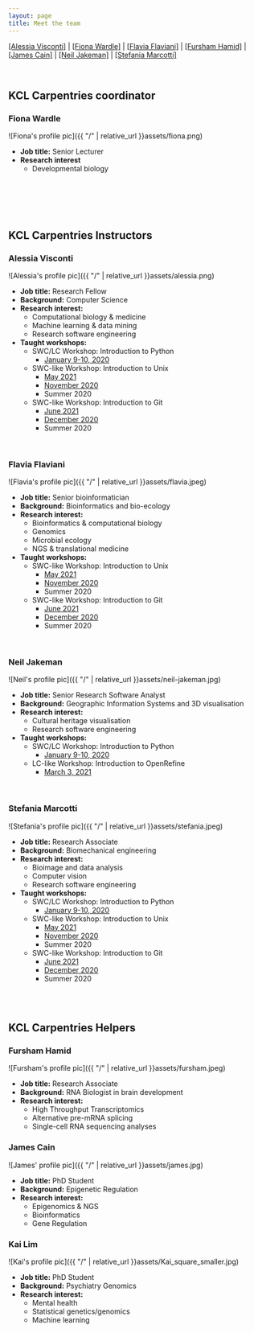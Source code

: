 ```yaml
---
layout: page
title: Meet the team 
---
```


  [[Alessia Visconti]](#alessia-visconti)
| [[Fiona Wardle]](#fiona-wardle)
| [[Flavia Flaviani]](#flavia-flaviani)
| [[Fursham Hamid]](#fursham-hamid)
| [[James Cain]](#james-cain)
| [[Neil Jakeman]](#neil-jakeman)
| [[Stefania Marcotti]](#stefania-marcotti)


<br/>


## KCL Carpentries coordinator


### Fiona Wardle


![Fiona's profile pic]({{ "/" | relative_url }}assets/fiona.png)

* **Job title:** Senior Lecturer
* **Research interest** 
	- Developmental biology

<br/>
<br/>
<br/>
<br/>


## KCL Carpentries Instructors


### Alessia Visconti

![Alessia's profile pic]({{ "/" | relative_url }}assets/alessia.png)

* **Job title:** Research Fellow
* **Background:** Computer Science
* **Research interest:** 
	- Computational biology & medicine
	- Machine learning & data mining
	- Research software engineering
* **Taught workshops:**
	- SWC/LC Workshop: Introduction to Python
		- [January 9-10, 2020](https://swc-kc-london-01-2020.github.io/SWC-KCL-202001/)
	- SWC-like Workshop: Introduction to Unix
		- [May 2021](https://kcl-carpentries.github.io/2021-05-12-KCL-online/)
		- [November 2020](https://alesssia.github.io/2020-11-180-KCL/)
		- Summer 2020
	- SWC-like Workshop: Introduction to Git
		- [June 2021](https://kcl-carpentries.github.io/2021-06-09-KCL-online/)
		- [December 2020](https://alesssia.github.io/2020-11-180-KCL/)
		- Summer 2020
	
<br/>

### Flavia Flaviani

![Flavia's profile pic]({{ "/" | relative_url }}assets/flavia.jpeg)

* **Job title:** Senior bioinformatician
* **Background:** Bioinformatics and bio-ecology
* **Research interest:** 
	- Bioinformatics & computational biology 
	- Genomics 
	- Microbial ecology 
	- NGS & translational medicine
* **Taught workshops:**
	- SWC-like Workshop: Introduction to Unix
		- [May 2021](https://kcl-carpentries.github.io/2021-05-12-KCL-online/)
		- [November 2020](https://alesssia.github.io/2020-11-180-KCL/)
		- Summer 2020
	- SWC-like Workshop: Introduction to Git
		- [June 2021](https://kcl-carpentries.github.io/2021-06-09-KCL-online/)
		- [December 2020](https://alesssia.github.io/2020-11-180-KCL/)
		- Summer 2020
			
<br/>

### Neil Jakeman

![Neil's profile pic]({{ "/" | relative_url }}assets/neil-jakeman.jpg)

* **Job title:** Senior Research Software Analyst
* **Background:** Geographic Information Systems and 3D visualisation
* **Research interest:** 
	- Cultural heritage visualisation
	- Research software engineering
* **Taught workshops:**
	- SWC/LC Workshop: Introduction to Python
		- [January 9-10, 2020](https://swc-kc-london-01-2020.github.io/SWC-KCL-202001/)
	- LC-like Workshop: Introduction to OpenRefine
		- [March 3, 2021](https://swc-kcl-london-03-2021.github.io/2021-03-03-KCL-OpenRefine/)

<br/>

### Stefania Marcotti

![Stefania's profile pic]({{ "/" | relative_url }}assets/stefania.jpeg)

* **Job title:** Research Associate
* **Background:** Biomechanical engineering
* **Research interest:** 
	- Bioimage and data analysis
	- Computer vision
	- Research software engineering
* **Taught workshops:**
	- SWC/LC Workshop: Introduction to Python
		- [January 9-10, 2020](https://swc-kc-london-01-2020.github.io/SWC-KCL-202001/)
	- SWC-like Workshop: Introduction to Unix
		- [May 2021](https://kcl-carpentries.github.io/2021-05-12-KCL-online/)
		- [November 2020](https://alesssia.github.io/2020-11-180-KCL/)
		- Summer 2020
	- SWC-like Workshop: Introduction to Git
		- [June 2021](https://kcl-carpentries.github.io/2021-06-09-KCL-online/)
		- [December 2020](https://alesssia.github.io/2020-11-180-KCL/)
		- Summer 2020

<br/>
<br/>

## KCL Carpentries Helpers

### Fursham Hamid

![Fursham's profile pic]({{ "/" | relative_url }}assets/fursham.jpeg)

* **Job title:** Research Associate
* **Background:** RNA Biologist in brain development
* **Research interest:** 
	- High Throughput Transcriptomics
	- Alternative pre-mRNA splicing
	- Single-cell RNA sequencing analyses

### James Cain

![James' profile pic]({{ "/" | relative_url }}assets/james.jpg)

* **Job title:** PhD Student 
* **Background:** Epigenetic Regulation  
* **Research interest:** 
	- Epigenomics & NGS
	- Bioinformatics 
	- Gene Regulation 


### Kai Lim

![Kai's profile pic]({{ "/" | relative_url }}assets/Kai_square_smaller.jpg)

* **Job title:** PhD Student 
* **Background:** Psychiatry Genomics  
* **Research interest:** 
	- Mental health
	- Statistical genetics/genomics
	- Machine learning




